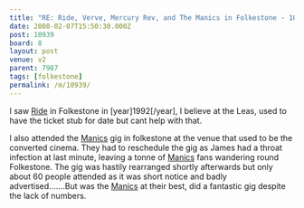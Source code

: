 ```yaml
---
title: "RE: Ride, Verve, Mercury Rev, and The Manics in Folkestone - 10939"
date: 2008-02-07T15:50:30.000Z
post: 10939
board: 8
layout: post
venue: v2
parent: 7987
tags: [folkestone]
permalink: /m/10939/
---
```

I saw <a href="/wiki/ride">Ride</a> in Folkestone in [year]1992[/year], I believe at the Leas, used to have the ticket stub for date but cant help with that. 

I also attended the <a href="/wiki/manics">Manics</a> gig in folkestone at the venue that used to be the converted cinema. They had to reschedule the gig as James had a throat infection at last minute, leaving a tonne of <a href="/wiki/manics">Manics</a> fans wandering round Folkestone. The gig was hastily rearranged shortly afterwards but only about 60 people attended as it was short notice and badly advertised.......But was the <a href="/wiki/manics">Manics</a> at their best, did a fantastic gig despite the lack of numbers.
